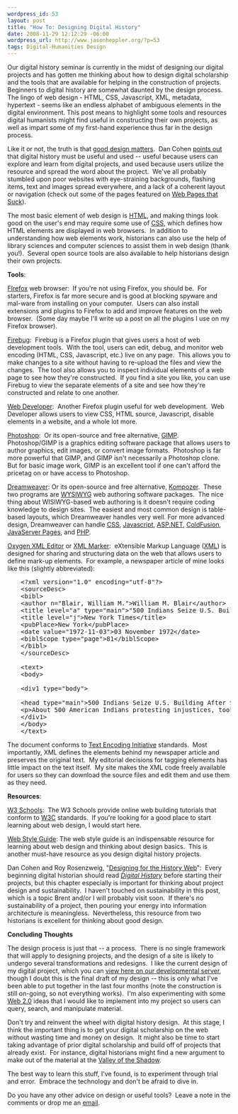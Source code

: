 ```yaml
--- 
wordpress_id: 53
layout: post
title: "How To: Designing Digital History"
date: 2008-11-29 12:12:29 -06:00
wordpress_url: http://www.jasonheppler.org/?p=53
tags: Digital-Humanities Design
---
```

Our digital history seminar  is currently in the midst of designing  our digital projects and has gotten me thinking about how to design  digital scholarship and the tools that are available for helping in the  construction of projects.  Beginners to digital history are somewhat  daunted by the design process.  The lingo of web design - HTML, CSS,  Javascript, XML, metadata, hypertext - seems like an endless alphabet of  ambiguous elements in the digital environment. This post means to  highlight some tools and resources digital humanists might find useful  in constructing their own projects, as well as impart some of my  first-hand experience thus far in the design process.

Like it or  not, the truth is that <a href="http://chnm.gmu.edu/digitalhistory/designing/" target="_blank">good design matters</a>.  Dan Cohen <a href="http://www.dancohen.org/2008/11/12/design-matters/" target="_blank">points out </a>that digital history must be useful and  used -- useful because users can explore and learn from digital  projects, and used because users utilize the resource and spread the  word about the project.  We've all probably stumbled upon poor websites  with eye-straining backgrounds, flashing items, text and images spread  everywhere, and a lack of a coherent layout or navigation (check out  some of the pages featured on <a href="http://www.webpagesthatsuck.com/" target="_blank">Web Pages that Suck</a>).

The most basic element of web design is <a href="http://www.w3schools.com/html/default.asp" target="_blank">HTML</a>,  and making things look good on the user's end may require some use of <a href="http://www.w3schools.com/css/default.asp" target="_blank">CSS</a>,  which defines how HTML elements are displayed in web browsers.  In  addition to understanding how web elements work, historians can also use  the help of library sciences and computer sciences to assist them in  web design (thank you!).  Several open source tools are also available  to help historians design their own projects.

<strong>Tools</strong>:

<a href="http://www.mozilla.com/en-US/firefox/" target="_blank">FIrefox</a> web browser:  If you're not using Firefox, you should be.  For  starters, Firefox is far more secure and is good at blocking spyware and  mal-ware from installing on your computer.  Users can also install  extensions and plugins to Firefox to add and improve features on the web  browser.  (Some day maybe I'll write up a post on all the plugins I use  on my Firefox browser).

<a href="https://addons.mozilla.org/en-US/firefox/addon/1843" target="_blank">Firebug</a>:  Firebug is a Firefox plugin that gives  users a host of web development tools.  With the tool, users can edit,  debug, and monitor web encoding (HTML, CSS, Javascript, etc.) live on  any page.  This allows you to make changes to a site without having to  re-upload the files and view the changes.  The tool also allows you to  inspect individual elements of a web page to see how they're  constructed.  If you find a site you like, you can use Firebug to view  the separate elements of a site and see how they're constructed and  relate to one another.

<a href="https://addons.mozilla.org/en-US/firefox/addon/60" target="_blank">Web Developer</a>:  Another Firefox plugin useful for  web development.  Web Developer allows users to view CSS, HTML source,  Javascript, disable elements in a website, and a whole lot more.

<a href="http://www.adobe.com/products/photoshop/photoshop/" target="_blank">Photoshop</a>:  Or its open-source and free alternative,  <a href="http://www.gimp.org/" target="_blank">GIMP</a>.  Photoshop/GIMP is a graphics editing software  package that allows users to author graphics, edit images, or convert  image formats.  Photoshop is far more powerful that GIMP, and GIMP isn't  necessarily a Photoshop clone.  But for basic image work, GIMP is an  excellent tool if one can't afford the pricetag on or have access to  Photoshop.

<a href="http://www.adobe.com/products/dreamweaver/" target="_blank">Dreamweaver</a>:  Or its open-source and free alternative, <a href="http://kompozer.net/" target="_blank">Kompozer</a>.  These  two programs are <a href="http://en.wikipedia.org/wiki/WYSIWYG" target="_blank">WYSIWYG</a> web authoring software packages.  The nice thing about WISIWYG-based  web authoring is it doesn't require coding knowledge to design sites.   The easiest and most common design is table-based layouts, which  Dreamweaver handles very well. For more advanced design, Dreamweaver can  handle <a href="http://www.w3schools.com/css/css_reference.asp" target="_blank">CSS</a>, <a href="http://www.w3schools.com/jsref/default.asp" target="_blank">Javascript</a>,  <a href="http://www.asp.net/" target="_blank">ASP.NET</a>, <a href="http://www.adobe.com/products/coldfusion/" target="_blank">ColdFusion</a>,  <a href="http://en.wikipedia.org/wiki/JavaServer_Pages" target="_blank">JavaServer  Pages</a>, and <a href="http://www.w3schools.com/php/php_ref_array.asp" target="_blank">PHP</a>.

<a href="http://www.oxygenxml.com/">Oxygen  XML Editor</a> or <a href="http://www.download.com/XML-Marker/3000-7241_4-10202365.html" target="_blank">XML Marker</a>:  eXtensible Markup Language (<a href="http://www.w3schools.com/xml/default.asp" target="_blank">XML</a>)  is designed for sharing and structuring data on the web that allows  users to define mark-up elements.  For example, a newspaper article of  mine looks like this (slightly abbreviated):
<pre style="padding-left: 30px;">&lt;?xml version="1.0" encoding="utf-8"?&gt;
&lt;sourceDesc&gt;
&lt;bibl&gt;
&lt;author n="Blair, William M."&gt;William M. Blair&lt;/author&gt;
&lt;title level="a" type="main"&gt;"500 Indians Seize U.S. Building After Scuffle With Capital Police"&lt;/title&gt;
&lt;title level="j"&gt;New York Times&lt;/title&gt;
&lt;pubPlace&gt;New York&lt;/pubPlace&gt;
&lt;date value="1972-11-03"&gt;03 November 1972&lt;/date&gt;
&lt;biblScope type="page"&gt;81&lt;/biblScope&gt;
&lt;/bibl&gt;
&lt;/sourceDesc&gt;

&lt;text&gt;
&lt;body&gt;

&lt;div1 type="body"&gt;

&lt;head type="main"&gt;500 Indians Seize U.S. Building After Scuffle With Capital Police&lt;/head&gt;
&lt;p&gt;About 500 American Indians protesting injustices, took control tonight of the Bureau of Indian Affairs....&lt;/p&gt;
&lt;/div1&gt;
&lt;/body&gt;
&lt;/text&gt;</pre>
The document conforms to <a href="http://www.tei-c.org/index.xml" target="_blank">Text Encoding  Initiative</a> standards.  Most importantly, XML defines the elements  behind my newspaper article and preserves the original text.  My  editorial decisions for tagging elements has little impact on the text  itself.  My site makes the XML code freely available for users so they  can download the source files and edit them and use them as they need.

<strong>Resources</strong>:

<a href="http://www.w3schools.com/" target="_blank">W3 Schools</a>:   The W3 Schools provide online web building tutorials that conform to <a href="http://www.w3.org/" target="_blank">W3C</a> standards.  If you're looking for a good place to start learning about  web design, I would start here.

<a href="http://webstyleguide.com/" target="_blank">Web Style Guide</a>:  The web style guide is an indispensable resource for learning about web  design and thinking about design basics.  This is another must-have  resource as you design digital history projects.

Dan Cohen and Roy Rosenzweig, "<a href="http://chnm.gmu.edu/digitalhistory/designing/" target="_blank">Designing  for the History Web</a>":  Every beginning digital historian should  read <a href="http://chnm.gmu.edu/digitalhistory/index.php" target="_blank"><em>Digital  History</em></a> before starting their projects, but this chapter  especially is important for thinking about project design and  sustainability.  I haven't touched on sustainability in this post, which  is a topic Brent and/or I will probably visit soon.  If there's no  sustainability of a project, then pouring your energy into information  architecture is meaningless.  Nevertheless, this resource from two  historians is excellent for thinking about good design.

<strong>Concluding Thoughts</strong>

The design process is just that -- a process.  There is no single  framework that will apply to designing projects, and the design of a  site is likely to undergo several transformations and redesigns.  I like  the current design of my digital project, which you can <a href="http://segonku.unl.edu/~jheppler/index.htm" target="_blank">view  here on our developmental server</a>, though I doubt this is the final  draft of my design -- this is only what I've been able to put together  in the last four months (note the construction is still on-going, so not  everything works).  I'm also experimenting with some <a href="http://en.wikipedia.org/wiki/Web_2.0" target="_blank">Web 2.0</a> ideas that I would like to implement into my project so users can  query, search, and manipulate material.

Don't try and reinvent the wheel with digital history design.  At  this stage, I think the important thing is to get your digital  scholarship on the web without wasting time and money on design.  It  might also be time to start taking advantage of prior digital  scholarship and build off of projects that already exist.  For instance,  digital historians might find a new argument to make out of the  material at the <a href="http://valley.vcdh.virginia.edu/" target="_blank">Valley of  the Shadow</a>.

The best way to learn this stuff, I've found, is to experiment  through trial and error.  Embrace the technology and don't be afraid to  dive in.

Do you have any other advice on design or useful tools?  Leave a  note in the comments or drop me an <a href="mailto:jason.heppler@huskers.unl.edu">email</a>.
